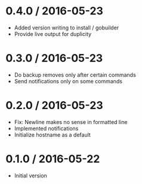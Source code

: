 # 0.4.0 / 2016-05-23

  * Added version writing to install / gobuilder
  * Provide live output for duplicity

# 0.3.0 / 2016-05-23

  * Do backup removes only after certain commands
  * Send notifications only on some commands

# 0.2.0 / 2016-05-23

  * Fix: Newline makes no sense in formatted line
  * Implemented notifications
  * Initialize hostname as a default

# 0.1.0 / 2016-05-22

  * Initial version
